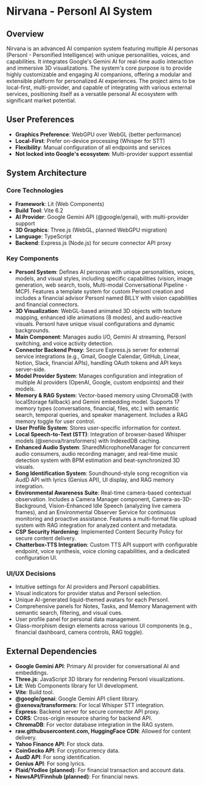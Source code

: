 # Nirvana - PersonI AI System

## Overview
Nirvana is an advanced AI companion system featuring multiple AI personas (PersonI - Personified Intelligence) with unique personalities, voices, and capabilities. It integrates Google's Gemini AI for real-time audio interaction and immersive 3D visualizations. The system's core purpose is to provide highly customizable and engaging AI companions, offering a modular and extensible platform for personalized AI experiences. The project aims to be local-first, multi-provider, and capable of integrating with various external services, positioning itself as a versatile personal AI ecosystem with significant market potential.

## User Preferences
- **Graphics Preference**: WebGPU over WebGL (better performance)
- **Local-First**: Prefer on-device processing (Whisper for STT)
- **Flexibility**: Manual configuration of all endpoints and services
- **Not locked into Google's ecosystem**: Multi-provider support essential

## System Architecture

### Core Technologies
- **Framework**: Lit (Web Components)
- **Build Tool**: Vite 6.2
- **AI Provider**: Google Gemini API (@google/genai), with multi-provider support
- **3D Graphics**: Three.js (WebGL, planned WebGPU migration)
- **Language**: TypeScript
- **Backend**: Express.js (Node.js) for secure connector API proxy

### Key Components
- **PersonI System**: Defines AI personas with unique personalities, voices, models, and visual styles, including specific capabilities (vision, image generation, web search, tools, Multi-modal Conversational Pipeline - MCP). Features a template system for custom PersonI creation and includes a financial advisor PersonI named BILLY with vision capabilities and financial connectors.
- **3D Visualization**: WebGL-based animated 3D objects with texture mapping, enhanced idle animations (8 modes), and audio-reactive visuals. PersonI have unique visual configurations and dynamic backgrounds.
- **Main Component**: Manages audio I/O, Gemini AI streaming, PersonI switching, and voice activity detection.
- **Connector Backend Proxy**: Secure Express.js server for external service integrations (e.g., Gmail, Google Calendar, GitHub, Linear, Notion, Slack, financial APIs), handling OAuth tokens and API keys server-side.
- **Model Provider System**: Manages configuration and integration of multiple AI providers (OpenAI, Google, custom endpoints) and their models.
- **Memory & RAG System**: Vector-based memory using ChromaDB (with localStorage fallback) and Gemini embedding model. Supports 17 memory types (conversations, financial, files, etc.) with semantic search, temporal queries, and speaker management. Includes a RAG memory toggle for user control.
- **User Profile System**: Stores user-specific information for context.
- **Local Speech-to-Text (STT)**: Integration of browser-based Whisper models (@xenova/transformers) with IndexedDB caching.
- **Enhanced Audio System**: SharedMicrophoneManager for concurrent audio consumers, audio recording manager, and real-time music detection system with BPM estimation and beat-synchronized 3D visuals.
- **Song Identification System**: Soundhound-style song recognition via AudD API with lyrics (Genius API), UI display, and RAG memory integration.
- **Environmental Awareness Suite**: Real-time camera-based contextual observation. Includes a Camera Manager component, Camera-as-3D-Background, Vision-Enhanced Idle Speech (analyzing live camera frames), and an Environmental Observer Service for continuous monitoring and proactive assistance. Features a multi-format file upload system with RAG integration for analyzed content and metadata.
- **CSP Security Hardening**: Implemented Content Security Policy for secure content delivery.
- **Chatterbox-TTS Integration**: Custom TTS API support with configurable endpoint, voice synthesis, voice cloning capabilities, and a dedicated configuration UI.

### UI/UX Decisions
- Intuitive settings for AI providers and PersonI capabilities.
- Visual indicators for provider status and PersonI selection.
- Unique AI-generated liquid-themed avatars for each PersonI.
- Comprehensive panels for Notes, Tasks, and Memory Management with semantic search, filtering, and visual cues.
- User profile panel for personal data management.
- Glass-morphism design elements across various UI components (e.g., financial dashboard, camera controls, RAG toggle).

## External Dependencies
- **Google Gemini API**: Primary AI provider for conversational AI and embeddings.
- **Three.js**: JavaScript 3D library for rendering PersonI visualizations.
- **Lit**: Web Components library for UI development.
- **Vite**: Build tool.
- **@google/genai**: Google Gemini API client library.
- **@xenova/transformers**: For local Whisper STT integration.
- **Express**: Backend server for secure connector API proxy.
- **CORS**: Cross-origin resource sharing for backend API.
- **ChromaDB**: For vector database integration in the RAG system.
- **raw.githubusercontent.com, HuggingFace CDN**: Allowed for content delivery.
- **Yahoo Finance API**: For stock data.
- **CoinGecko API**: For cryptocurrency data.
- **AudD API**: For song identification.
- **Genius API**: For song lyrics.
- **Plaid/Yodlee (planned)**: For financial transaction and account data.
- **NewsAPI/Finnhub (planned)**: For financial news.